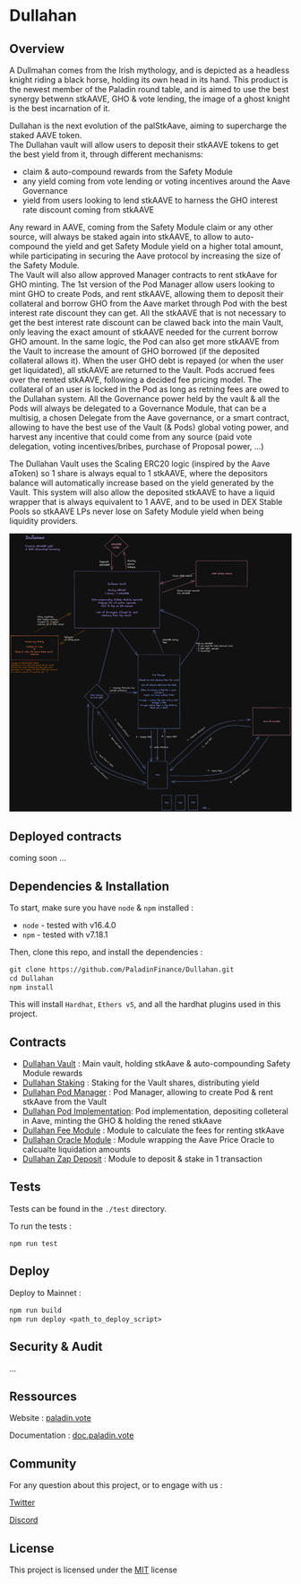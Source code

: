 
# Dullahan


## Overview

A Dullmahan comes from the Irish mythology, and is depicted as a headless knight riding a black horse, holding its own head in its hand. This product is the newest member of the Paladin round table, and is aimed to use the best synergy betwenn stkAAVE, GHO & vote lending, the image of a ghost knight is the best incarnation of it.

Dullahan is the next evolution of the palStkAave, aiming to supercharge the staked AAVE token.  
The Dullahan vault will allow users to deposit their stkAAVE tokens to get the best yield from it,
through different mechanisms:
- claim & auto-compound rewards from the Safety Module
- any yield coming from vote lending or voting incentives around the Aave Governance
- yield from users looking to lend stkAAVE to harness the GHO interest rate discount coming from stkAAVE
  
Any reward in AAVE, coming from the Safety Module claim or any other source, will always be staked again
into stkAAVE, to allow to auto-compound the yield and get Safety Module yield on a higher total amount,
while participating in securing the Aave protocol by increasing the size of the Safety Module.  
The Vault will also allow approved Manager contracts to rent stkAave for GHO minting.
The 1st version of the Pod Manager allow users looking to mint GHO to create Pods, and rent stkAAVE, allowing them to deposit their collateral and borrow GHO from the Aave market through Pod with the best interest rate discount they can get. All the stkAAVE that is not necessary to get the best interest rate discount can be clawed back into the main Vault, only leaving the exact amount of stkAAVE needed for the current borrow GHO amount. In the same logic, the Pod can also get more stkAAVE from the Vault to increase the amount of GHO borrowed (if the deposited collateral allows it). When the user GHO debt is repayed (or when the user get liquidated), all stkAAVE are returned to the Vault. Pods accrued fees over the rented stkAAVE, following a decided fee pricing model. The collateral of an user is locked in the Pod as long as retning fees are owed to the Dullahan system.
All the Governance power held by the vault & all the Pods will always be delegated to a Governance Module, that can be a multisig, a chosen Delegate from the Aave governance, or a smart contract, allowing to have the best use of the Vault (& Pods) global voting power, and harvest any incentive that could come from any source (paid vote delegation, voting incentives/bribes, purchase of Proposal power, ...)  
  
The Dullahan Vault uses the Scaling ERC20 logic (inspired by the Aave aToken) so 1 share is always equal to 1 stkAAVE, where the depositors balance will automatically increase based on the yield generated by the Vault. This system will also allow the deposited stkAAVE to have a liquid wrapper that is always equivalent to 1 AAVE, and to be used in DEX Stable Pools so stkAAVE LPs never lose on Safety Module yield when being liquidity providers.

 
![Dullahan diagram](misc/Dullahan_diagram.png?raw=true "Dullahan diagram")


## Deployed contracts

coming soon ... 


## Dependencies & Installation


To start, make sure you have `node` & `npm` installed : 
* `node` - tested with v16.4.0
* `npm` - tested with v7.18.1

Then, clone this repo, and install the dependencies : 

```
git clone https://github.com/PaladinFinance/Dullahan.git
cd Dullahan
npm install
```

This will install `Hardhat`, `Ethers v5`, and all the hardhat plugins used in this project.


## Contracts

- [Dullahan Vault](https://github.com/PaladinFinance/Dullahan/blob/main/contracts/DullahanVault.sol) : Main vault, holding stkAave & auto-compounding Safety Module rewards
- [Dullahan Staking](https://github.com/PaladinFinance/Dullahan/blob/main/contracts/DullahanRewardsStaking.sol) : Staking for the Vault shares, distributing yield
- [Dullahan Pod Manager](https://github.com/PaladinFinance/Dullahan/blob/main/contracts/DullahanPodManager.sol) : Pod Manager, allowing to create Pod & rent stkAave from the Vault
- [Dullahan Pod Implementation](https://github.com/PaladinFinance/Dullahan/blob/main/contracts/DullahanPod.sol): Pod implementation, depositing colleteral in Aave, minting the GHO & holding the rened stkAave
- [Dullahan Fee Module](https://github.com/PaladinFinance/Dullahan/blob/main/contracts/modules/DullahanFeeModule.sol) : Module to calculate the fees for renting stkAave
- [Dullahan Oracle Module](https://github.com/PaladinFinance/Dullahan/blob/main/contracts/modules/OracleModule.sol) : Module wrapping the Aave Price Oracle to calcualte liquidation amounts
- [Dullahan Zap Deposit](https://github.com/PaladinFinance/Dullahan/blob/main/contracts/modules/DullahanZapDeposit.sol) : Module to deposit & stake in 1 transaction


## Tests

Tests can be found in the `./test` directory.

To run the tests : 
```
npm run test
```


## Deploy


Deploy to Mainnet :
```
npm run build
npm run deploy <path_to_deploy_script>
```


## Security & Audit


...


## Ressources


Website : [paladin.vote](https://.paladin.vote)

Documentation : [doc.paladin.vote](https://doc.paladin.vote)


## Community

For any question about this project, or to engage with us :

[Twitter](https://twitter.com/Paladin_vote)

[Discord](https://discord.com/invite/esZhmTbKHc)



## License


This project is licensed under the [MIT](https://github.com/PaladinFinance/Paladin-Evocations/blob/main/MIT-LICENSE.TXT) license


